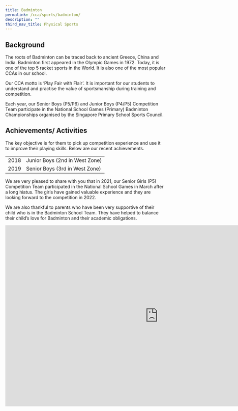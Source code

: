```yaml
---
title: Badminton
permalink: /cca/sports/badminton/
description: ""
third_nav_title: Physical Sports
---
```

Background
----------

The roots of Badminton can be traced back to ancient Greece, China and India. Badminton first appeared in the Olympic Games in 1972. Today, it is one of the top 5 racket sports in the World. It is also one of the most popular CCAs in our school.

  

Our CCA motto is ‘Play Fair with Flair’. It is important for our students to understand and practise the value of sportsmanship during training and competition.

  

Each year, our Senior Boys (P5/P6) and Junior Boys (P4/P5) Competition Team participate in the National School Games (Primary) Badminton Championships organised by the Singapore Primary School Sports Council.

  

Achievements/ Activities
------------------------

The key objective is for them to pick up competition experience and use it to improve their playing skills. Below are our recent achievements.


|   |  | 
| -------- | -------- | 
| 2018     | Junior Boys (2nd in West Zone)     | 
| 2019 | Senior Boys (3rd in West Zone)


We are very pleased to share with you that in 2021, our Senior Girls (P5) Competition Team participated in the National School Games in March after a long hiatus. The girls have gained valuable experience and they are looking forward to the competition in 2022.&nbsp;

We are also thankful to parents who have been very supportive of their child who is in the Badminton School Team. They have helped to balance their child’s love for Badminton and their academic obligations.

<iframe allowfullscreen="true" height="569" width="960" frameborder="0" src="https://docs.google.com/presentation/d/e/2PACX-1vQWewSuiwsHEJgEuGEAGp3nOmt9adRqgudi6AgloPYKE-ZbWw9rWQiOWofI1jHy0n9J9NOjxuScQJ1I/embed?start=false&amp;loop=false&amp;delayms=3000"></iframe>